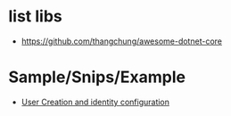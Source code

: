 # list libs
*    https://github.com/thangchung/awesome-dotnet-core

# Sample/Snips/Example
* [User Creation and identity configuration](https://www.c-sharpcorner.com/article/getting-started-with-asp-net-core-2-0-identity-and-role-management/)

